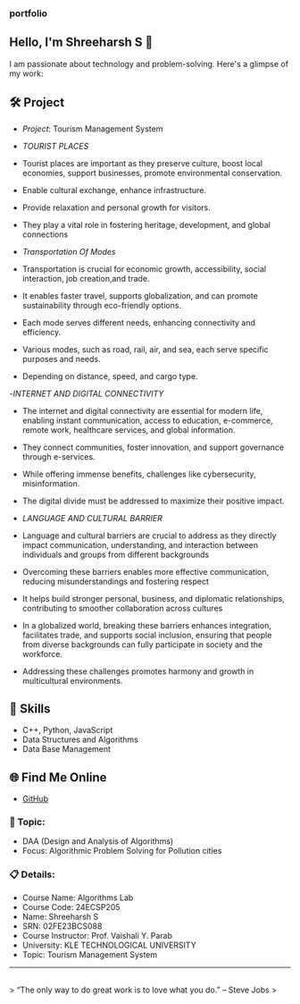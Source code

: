 ### portfolio

## Hello, I'm Shreeharsh S 👋

I am passionate about technology and problem-solving. Here's a glimpse of my work:

## 🛠 Project
- *Project*: Tourism Management System
- *TOURIST PLACES*
 
- Tourist places are important as they preserve culture, boost local economies, support businesses, promote environmental conservation.
- Enable cultural exchange, enhance infrastructure.
- Provide relaxation and personal growth for visitors.
- They play a vital role in fostering heritage, development, and global connections

- *Transportation Of Modes*
 
- Transportation is crucial for economic growth, accessibility, social interaction, job creation,and trade.
- It enables faster travel, supports globalization, and can promote sustainability through eco-friendly options.
- Each mode serves different needs, enhancing connectivity and efficiency.
- Various modes, such as road, rail, air, and sea, each serve specific purposes and needs.
- Depending on distance, speed, and cargo type.


-*INTERNET AND DIGITAL CONNECTIVITY*

- The internet and digital connectivity are essential for modern life, enabling instant communication, access to education, e-commerce, remote work, healthcare services, and global information.
- They connect communities, foster innovation, and support governance through e-services.
- While offering immense benefits, challenges like cybersecurity, misinformation.
- The digital divide must be addressed to maximize their positive impact.



- *LANGUAGE AND CULTURAL BARRIER*

- Language and cultural barriers are crucial to address as they directly impact communication, understanding, and interaction between individuals and groups from different backgrounds
- Overcoming these barriers enables more effective communication, reducing misunderstandings and fostering respect
- It helps build stronger personal, business, and diplomatic relationships, contributing to smoother collaboration across cultures
- In a globalized world, breaking these barriers enhances integration, facilitates trade, and supports social inclusion, ensuring that people from diverse backgrounds can fully participate in society and the workforce.
- Addressing these challenges promotes harmony and growth in multicultural environments.



## 🚀 Skills
- C++, Python, JavaScript
- Data Structures and Algorithms
- Data Base Management

## 🌐 Find Me Online
- [GitHub](https://github.com/your-github-Akashk132)

### 🎯 Topic: 

- DAA (Design and Analysis of Algorithms)  
- Focus: Algorithmic Problem Solving for Pollution cities  

### 📋 Details:

- Course Name: Algorithms Lab 
- Course Code: 24ECSP205 
- Name: Shreeharsh S
- SRN: 02FE23BCS088
- Course Instructor: Prof. Vaishali Y. Parab 
- University: KLE TECHNOLOGICAL UNIVERSITY
- Topic: Tourism Management System

---


<br> 
> “The only way to do great work is to love what you do.” – Steve Jobs
>
